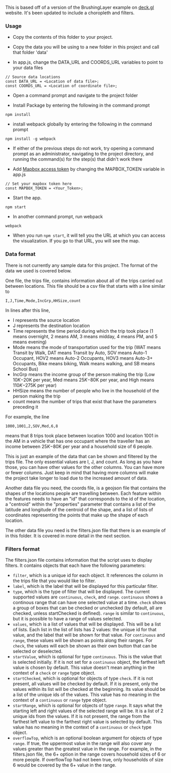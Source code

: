 This is based off of a version of the BrushingLayer example
on [deck.gl](http://deck.gl) website. It's been updated to include
a choropleth and filters. 

### Usage
- Copy the contents of this folder to your project. 

- Copy the data you will be using to a new folder in this project and call that folder 'data'

- In app.js, change the DATA_URL and COORDS_URL variables to point to your data files
```
// Source data locations
const DATA_URL = <Location of data file>;
const COORDS_URL = <Location of coordinate file>;
```

- Open a command prompt and navigate to the project folder

- Install Package by entering the following in the command prompt 
```
npm install
```

- install webpack globally by entering the following in the command prompt
```
npm install -g webpack
```

- If either of the previous steps do not work, try opening a command prompt as an administrator, navigating to the project directory, and running the command(s) for the step(s) that didn't work there

- Add [Mapbox access token](https://www.mapbox.com/help/define-access-token/) by changing the MAPBOX_TOKEN variable in app.js
```
// Set your mapbox token here
const MAPBOX_TOKEN = <Your_Token>;
```

- Start the app. 
```
npm start
```

- In another command prompt, run webpack
```
webpack
```

- When you run `npm start`, it will tell you the URL at which you can access the visualization. If you go to that URL, you will see the map.

### Data format
There is not currently any sample data for this project. The format of the data we used is covered below.

One file, the trips file, contains information about all of the trips carried out between locations. This file should be a csv file that starts with a line similar to
```
I,J,Time,Mode,IncGrp,HHSize,count
```
In lines after this line, 
- I represents the source location
- J represents the destination location
- Time represents the time period during which the trip took place (1 means overnight, 2 means AM, 3 means midday, 4 means PM, and 5 means evening)
- Mode means the mode of transportation used for the trip (WAT means Transit by Walk, DAT means Transit by Auto, SOV means Auto-1 Occupant, HOV2 means Auto-2 Occupants, HOV3 means Auto-3+ Occupants, Bike means biking, Walk means walking, and SB means School Bus)
- IncGrp means the income group of the person making the trip (Low $10K-$20K per year, Med means $25K-$80K per year, and High means $110K-$275K per year)
- HHSize means the number of people who live in the household of the person making the trip
- count means the number of trips that exist that have the parameters preceding it

For example, the line 
```
1000,1001,2,SOV,Med,6,8
```
means that 8 trips took place between location 1000 and location 1001 in the AM in a vehicle that has one occupant where the traveller has an income between $25K-$80K per year and a household size of 6 people.

This is just an example of the data that can be shown and filtered by the trips file. The only essential values are I, J, and count. As long as you have those, you can have other values for the other columns. You can have more or fewer columns. Just keep in mind that having more columns will make the project take longer to load due to the increased amount of data.

Another data file you need, the coords file, is a geojson file that contains the shapes of the locations people are travelling between. Each feature within the features needs to have an "id" that corresponds to the id of the location, a "centroid" within the "properties" parameter that contains a list of the latitude and longitude of the centroid of the shape, and a list of lists of coordinates representing the points that make up the shape of each location.

The other data file you need is the filters.json file that there is an example of in this folder. It is covered in more detail in the next section.

### Filters format
The filters.json file contains information that the script uses to display filters. It contains objects that each have the following parameters:
- `filter`, which is a unique id for each object. It references the column in the trips file that you would like to filter.
- `label`, which is the label that will be displayed for this particular filter. 
- `type`, which is the type of filter that will be displayed. The current supported values are `continuous`, `check`, and `range`. `continuous` shows a continous range that can have one selected value at a time. `check` shows a group of boxes that can be checked or unchecked (by default, all are checked, unless startChecked is defined). `range` is similar to `continuous`, but it is possible to have a range of values selected.
- `values`, which is a list of values that will be displayed. This will be a list of lists. Each list in the list of lists has 2 values: the unique id for that value, and the label that will be shown for that value. For `continuous` and `range`, these values will be shown as points along their ranges. For `check`, the values will each be shown as their own button that can be selected or deselected. 
- `startValue`, which is optional for type `continuous`. This is the value that is selected initially. If it is not set for a `continuous` object, the farthest left value is chosen by default. This value doesn't mean anything in the context of a `check` or `range` type object. 
- `startChecked`, which is optional for objects of type `check`. If it is not present, all values will be checked by default. If it is present, only the values within its list will be checked at the beginning. Its value should be a list of the unique ids of the values. This value has no meaning in the context of a `continuous` or `range` type object.
- `startRange`, which is optional for objects of type `range`. It says what the starting left and right values of the selected range will be. It is a list of 2 unique ids from the values. If it is not present, the range from the farthest left value to the farthest right value is selected by default. This value has no meaning in the context of a `continuous` or `check` type object.
- `overflowTop`, which is an optional boolean argument for objects of type `range`. If true, the uppermost value in the range will also cover any values greater than the greatest value in the range. For example, in the filters.json file, the 6+ option in the range covers household sizes of 6 or more people. If overflowTop had not been true, only households of size 6 would be covered by the 6+ value in the range.


